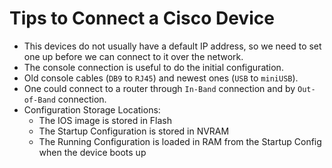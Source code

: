 # Tips to Connect a Cisco Device

- This devices do not usually have a default IP address, so we need to
    set one up before we can connect to it over the network.
- The console connection is useful to do the initial configuration.
- Old console cables (`DB9` to `RJ45`) and newest ones (`USB` to
    `miniUSB`).
- One could connect to a router through `In-Band` connection and by
    `Out-of-Band` connection.
- Configuration Storage Locations:
    - The IOS image is stored in Flash
    - The Startup Configuration is stored in NVRAM
    - The Running Configuration is loaded in RAM from the Startup
        Config when the device boots up
